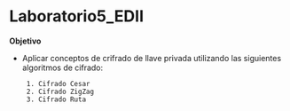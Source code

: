 # Laboratorio5_EDII
**Objetivo**
   * Aplicar conceptos de crifrado de llave privada utilizando las siguientes algoritmos de cifrado:
  
          1. Cifrado Cesar
          2. Cifrado ZigZag
          3. Cifrado Ruta 
    
